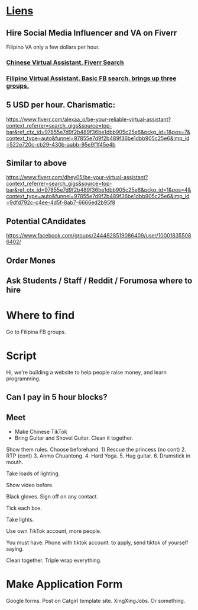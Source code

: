# [Liens](https://www.fiverr.com/inbox/romainedonnet)

## Hire Social Media Influencer and VA on Fiverr

Filipino VA only a few dollars per hour. 

### [Chinese Virtual Assistant, Fiverr Search](https://www.fiverr.com/search/gigs?query=chinese%20virtual%20assistant&source=top-bar&acmpl=1&search_in=everywhere&search-autocomplete-original-term=&search-autocomplete-available=true&search-autocomplete-type=recent-gigs-suggest&search-autocomplete-position=0&ref_ctx_id=52aa6370bf0bed772b5230260beeee3d)

### [Filipino Virtual Assistant. Basic FB search. brings up three groups. ](https://www.facebook.com/search/top?q=filipino%20virtual%20assistant)

## 5 USD per hour. Charismatic:

https://www.fiverr.com/alexaa_o/be-your-reliable-virtual-assistant?context_referrer=search_gigs&source=top-bar&ref_ctx_id=97855e7d9f2b489f36be1dbb905c25e6&pckg_id=1&pos=7&context_type=auto&funnel=97855e7d9f2b489f36be1dbb905c25e6&imp_id=522e720c-cb29-430b-aabb-95e9f1f45e4b

## Similar to above

https://www.fiverr.com/dhey05/be-your-virtual-assistant?context_referrer=search_gigs&source=top-bar&ref_ctx_id=97855e7d9f2b489f36be1dbb905c25e6&pckg_id=1&pos=4&context_type=auto&funnel=97855e7d9f2b489f36be1dbb905c25e6&imp_id=9dfd792c-c4ee-4d5f-8ab7-6666ed2b95f8

## Potential CAndidates

https://www.facebook.com/groups/2444828519086409/user/100018355086402/

## Order Mones

## Ask Students / Staff / Reddit / Forumosa where to hire 

# Where to find

Go to Filipina FB groups. 

# Script

Hi, we're building a website to help people raise money, and learn programming. 

## Can I pay in 5 hour blocks?

## Meet

- Make Chinese TikTok
- Bring Guitar and Shovel Guitar. Clean it together. 

Show them rules.
Choose beforehand. 1) Rescue the princess (no cont) 2. RTP (cont) 3. Anmo Chuantong. 4. Hard Yoga. 5. Hug guitar. 6. Drumstick in mouth. 

Take loads of lighting.

Show video before. 

Black gloves. Sign off on any contact. 

Tick each box. 

Take lights. 

Use own TikTok account, more people. 

You must have: Phone with tiktok account. to apply, send  tiktok of yourself saying. 

Clean together. Triple wrap everything. 

# Make Application Form

Google forms. Post on Catgirl template site. XingXingJobs. Or something. 
